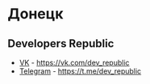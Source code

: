 # Донецк

## Developers Republic
- [VK](https://vk.com/dev_republic) - https://vk.com/dev_republic
- [Telegram](https://t.me/dev_republic) - https://t.me/dev_republic